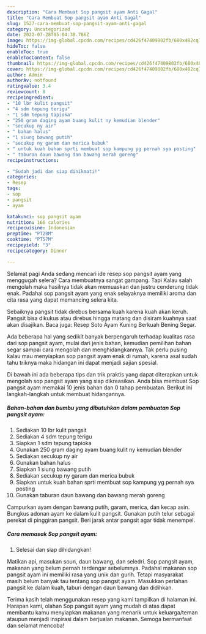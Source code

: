 ```yaml
---
description: "Cara Membuat Sop pangsit ayam Anti Gagal"
title: "Cara Membuat Sop pangsit ayam Anti Gagal"
slug: 1527-cara-membuat-sop-pangsit-ayam-anti-gagal
category: Uncategorized
date: 2022-07-28T05:04:38.786Z
image: https://img-global.cpcdn.com/recipes/cd426f47409802fb/680x482cq70/sop-pangsit-ayam-foto-resep-utama.jpg
hideToc: false
enableToc: true
enableTocContent: false
thumbnail: https://img-global.cpcdn.com/recipes/cd426f47409802fb/680x482cq70/sop-pangsit-ayam-foto-resep-utama.jpg
cover: https://img-global.cpcdn.com/recipes/cd426f47409802fb/680x482cq70/sop-pangsit-ayam-foto-resep-utama.jpg
author: Admin
authorAv: notfound
ratingvalue: 3.4
reviewcount: 8
recipeingredient:
- "10 lbr kulit pangsit"
- "4 sdm tepung terigu"
- "1 sdm tepung tapioka"
- "250 gram daging ayam buang kulit ny kemudian blender"
- "secukup ny air"
- " bahan halus"
- "1 siung bawang putih"
- "secukup ny garam dan merica bubuk"
- " untuk kuah bahan sprti membuat sop kampung yg pernah sya posting"
- " taburan daun bawang dan bawang merah goreng"
recipeinstructions:

- "Sudah jadi dan siap dinikmati!"
categories:
- Resep
tags:
- sop
- pangsit
- ayam

katakunci: sop pangsit ayam 
nutrition: 166 calories
recipecuisine: Indonesian
preptime: "PT28M"
cooktime: "PT57M"
recipeyield: "3"
recipecategory: Dinner

---
```



Selamat pagi Anda sedang mencari ide resep sop pangsit ayam yang menggugah selera? Cara membuatnya sangat gampang. Tapi Kalau salah mengolah maka hasilnya tidak akan memuaskan dan justru cenderung tidak enak. Padahal sop pangsit ayam yang enak selayaknya memiliki aroma dan cita rasa yang dapat memancing selera kita.


Sebaiknya pangsit tidak direbus bersama kuah karena kuah akan keruh. Pangsit bisa dikukus atau direbus hingga matang dan disiram kuahnya saat akan disajikan. Baca juga: Resep Soto Ayam Kuning Berkuah Bening Segar.

Ada beberapa hal yang sedikit banyak berpengaruh terhadap kualitas rasa dari sop pangsit ayam, mulai dari jenis bahan, kemudian pemilihan bahan segar sampai cara mengolah dan menghidangkannya. Tak perlu pusing kalau mau menyiapkan sop pangsit ayam enak di rumah, karena asal sudah tahu triknya maka hidangan ini dapat menjadi sajian spesial.


Di bawah ini ada beberapa tips dan trik praktis yang dapat diterapkan untuk mengolah sop pangsit ayam yang siap dikreasikan. Anda bisa membuat Sop pangsit ayam memakai 10 jenis bahan dan 0 tahap pembuatan. Berikut ini langkah-langkah untuk membuat hidangannya.

<!--inarticleads1-->

##### Bahan-bahan dan bumbu yang dibutuhkan dalam pembuatan Sop pangsit ayam:

1. Sediakan 10 lbr kulit pangsit
1. Sediakan 4 sdm tepung terigu
1. Siapkan 1 sdm tepung tapioka
1. Gunakan 250 gram daging ayam buang kulit ny kemudian blender
1. Sediakan secukup ny air
1. Gunakan  bahan halus
1. Siapkan 1 siung bawang putih
1. Sediakan secukup ny garam dan merica bubuk
1. Siapkan  untuk kuah bahan sprti membuat sop kampung yg pernah sya posting
1. Gunakan  taburan daun bawang dan bawang merah goreng


Campurkan ayam dengan bawang putih, garam, merica, dan kecap asin. Bungkus adonan ayam ke dalam kulit pangsit. Gunakan putih telur sebagai perekat di pinggiran pangsit. Beri jarak antar pangsit agar tidak menempel. 

<!--inarticleads2-->

##### Cara memasak Sop pangsit ayam:


1. Selesai dan siap dihidangkan!

Matikan api, masukan soun, daun bawang, dan seledri. Sop pangsit ayam, makanan yang belum pernah terdengar sebelumnya. Padahal makanan sop pangsit ayam ini memiliki rasa yang unik dan gurih. Tetapi masyarakat masih belum banyak tau tentang sop pangsit ayam. Masukkan perlahan pangsit ke dalam kuah, taburi dengan daun bawang dan didihkan. 

Terima kasih telah menggunakan resep yang kami tampilkan di halaman ini. Harapan kami, olahan Sop pangsit ayam yang mudah di atas dapat membantu kamu menyiapkan makanan yang menarik untuk keluarga/teman ataupun menjadi inspirasi dalam berjualan makanan. Semoga bermanfaat dan selamat mencoba!
